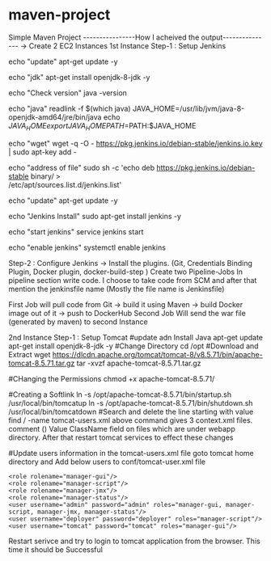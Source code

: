 # maven-project

Simple Maven Project
----------------How I acheived the output---------------
-> Create 2 EC2 Instances
1st Instance
Step-1 : Setup Jenkins

echo "update"
apt-get update -y

echo "jdk"
apt-get install openjdk-8-jdk -y

echo "Check version"
java -version

echo "java"
readlink -f $(which java)
JAVA_HOME=/usr/lib/jvm/java-8-openjdk-amd64/jre/bin/java
echo $JAVA_HOME
export JAVA_HOME
PATH=$PATH:$JAVA_HOME

echo "wget"
wget -q -O - https://pkg.jenkins.io/debian-stable/jenkins.io.key | sudo apt-key add -

echo "address of file"
 sudo sh -c 'echo deb https://pkg.jenkins.io/debian-stable binary/ > \
    /etc/apt/sources.list.d/jenkins.list'
    
echo "update"
apt-get update -y

echo "Jenkins Install"
 sudo apt-get install jenkins -y

echo "start jenkins"
service jenkins start

echo "enable jenkins"
systemctl enable jenkins

Step-2 : Configure Jenkins
-> Install the plugins. (Git, Credentials Binding Plugin, Docker plugin, docker-build-step )
 Create two Pipeline-Jobs  In pipeline section write code. I choose to take code from SCM and after that mention the jenkinsfile name (Mostly the file name is Jenkinsfile)

 First Job will pull code from Git -> build it using Maven -> build Docker image out of it -> push to DockerHub
 Second Job Will send the war file (generated by maven) to second Instance


2nd Instance
Step-1 : Setup Tomcat
#update adn Install Java
apt-get update
apt-get install openjdk-8-jdk -y
#Change Directory
cd /opt
#Download and Extract
wget https://dlcdn.apache.org/tomcat/tomcat-8/v8.5.71/bin/apache-tomcat-8.5.71.tar.gz
tar -xvzf apache-tomcat-8.5.71.tar.gz 

#CHanging the Permissions
chmod +x apache-tomcat-8.5.71/

#Creating a Softlink 
ln -s /opt/apache-tomcat-8.5.71/bin/startup.sh /usr/local/bin/tomcatup
ln -s /opt/apache-tomcat-8.5.71/bin/shutdown.sh /usr/local/bin/tomcatdown
#Search and delete the line starting with value
find / -name  tomcat-users.xml
above command gives 3 context.xml files. comment () Value ClassName field on files which are under webapp directory. After that restart tomcat services to effect these changes

#Update users information in the tomcat-users.xml file goto tomcat home directory and Add below users to conf/tomcat-user.xml file

	<role rolename="manager-gui"/>
	<role rolename="manager-script"/>
	<role rolename="manager-jmx"/>
	<role rolename="manager-status"/>
	<user username="admin" password="admin" roles="manager-gui, manager-script, manager-jmx, manager-status"/>
	<user username="deployer" password="deployer" roles="manager-script"/>
	<user username="tomcat" password="tomcat" roles="manager-gui"/>
Restart serivce and try to login to tomcat application from the browser. This time it should be Successful









